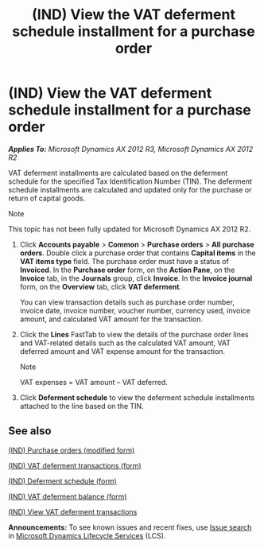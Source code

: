 ﻿---
title: (IND) View the VAT deferment schedule installment for a purchase order
TOCTitle: (IND) View the VAT deferment schedule installment for a purchase order
ms:assetid: f28bcc76-ede0-467f-8a7d-ec05665d4934
ms:mtpsurl: https://technet.microsoft.com/en-us/library/JJ710926(v=AX.60)
ms:contentKeyID: 49386339
ms.date: 04/18/2014
mtps_version: v=AX.60
f1_keywords:
- India
- Forms.VATDefermentDetails_IN
- VAT deferment transactions
- MsDynAx060.Forms.VATDefermentDetails_IN
---

# (IND) View the VAT deferment schedule installment for a purchase order 


_**Applies To:** Microsoft Dynamics AX 2012 R3, Microsoft Dynamics AX 2012 R2_

VAT deferment installments are calculated based on the deferment schedule for the specified Tax Identification Number (TIN). The deferment schedule installments are calculated and updated only for the purchase or return of capital goods.


> [!NOTE]
> <P>This topic has not been fully updated for Microsoft Dynamics AX 2012 R2.</P>



1.  Click **Accounts payable** \> **Common** \> **Purchase orders** \> **All purchase orders**. Double click a purchase order that contains **Capital items** in the **VAT items type** field. The purchase order must have a status of **Invoiced**. In the **Purchase order** form, on the **Action Pane**, on the **Invoice** tab, in the **Journals** group, click **Invoice**. In the **Invoice journal** form, on the **Overview** tab, click **VAT deferment**.
    
    You can view transaction details such as purchase order number, invoice date, invoice number, voucher number, currency used, invoice amount, and calculated VAT amount for the transaction.

2.  Click the **Lines** FastTab to view the details of the purchase order lines and VAT-related details such as the calculated VAT amount, VAT deferred amount and VAT expense amount for the transaction.
    

    > [!NOTE]
    > <P>VAT expenses = VAT amount – VAT deferred.</P>



3.  Click **Deferment schedule** to view the deferment schedule installments attached to the line based on the TIN.

## See also

[(IND) Purchase orders (modified form)](https://technet.microsoft.com/en-us/library/jj664798\(v=ax.60\))

[(IND) VAT deferment transactions (form)](https://technet.microsoft.com/en-us/library/jj710922\(v=ax.60\))

[(IND) Deferment schedule (form)](https://technet.microsoft.com/en-us/library/jj664609\(v=ax.60\))

[(IND) VAT deferment balance (form)](https://technet.microsoft.com/en-us/library/jj664626\(v=ax.60\))

[(IND) View VAT deferment transactions](ind-view-vat-deferment-transactions.md)

  
**Announcements:** To see known issues and recent fixes, use [Issue search](http://go.microsoft.com/fwlink/?linkid=389258) in [Microsoft Dynamics Lifecycle Services](http://go.microsoft.com/fwlink/?linkid=306505) (LCS).

